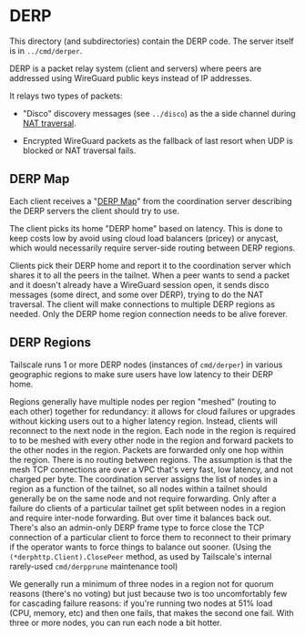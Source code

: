 # DERP

This directory (and subdirectories) contain the DERP code. The server itself is
in `../cmd/derper`.

DERP is a packet relay system (client and servers) where peers are addressed
using WireGuard public keys instead of IP addresses.

It relays two types of packets:

* "Disco" discovery messages (see `../disco`) as the a side channel during [NAT
 traversal](https/tailscale.com/blog/how-nat-traversal-works/).

* Encrypted WireGuard packets as the fallback of last resort when UDP is blocked
 or NAT traversal fails.

## DERP Map

Each client receives a "[DERP
Map](https/pkg.go.dev/tailscale.com/tailcfg#DERPMap)" from the coordination
server describing the DERP servers the client should try to use.

The client picks its home "DERP home" based on latency. This is done to keep
costs low by avoid using cloud load balancers (pricey) or anycast, which would
necessarily require server-side routing between DERP regions.

Clients pick their DERP home and report it to the coordination server which
shares it to all the peers in the tailnet. When a peer wants to send a packet
and it doesn't already have a WireGuard session open, it sends disco messages
(some direct, and some over DERP), trying to do the NAT traversal. The client
will make connections to multiple DERP regions as needed. Only the DERP home
region connection needs to be alive forever.

## DERP Regions

Tailscale runs 1 or more DERP nodes (instances of `cmd/derper`) in various
geographic regions to make sure users have low latency to their DERP home.

Regions generally have multiple nodes per region "meshed" (routing to each
other) together for redundancy: it allows for cloud failures or upgrades without
kicking users out to a higher latency region. Instead, clients will reconnect to
the next node in the region. Each node in the region is required to to be meshed
with every other node in the region and forward packets to the other nodes in
the region. Packets are forwarded only one hop within the region. There is no
routing between regions. The assumption is that the mesh TCP connections are
over a VPC that's very fast, low latency, and not charged per byte. The
coordination server assigns the list of nodes in a region as a function of the
tailnet, so all nodes within a tailnet should generally be on the same node and
not require forwarding. Only after a failure do clients of a particular tailnet
get split between nodes in a region and require inter-node forwarding. But over
time it balances back out. There's also an admin-only DERP frame type to force
close the TCP connection of a particular client to force them to reconnect to
their primary if the operator wants to force things to balance out sooner.
(Using the `(*derphttp.Client).ClosePeer` method, as used by Tailscale's
internal rarely-used `cmd/derpprune` maintenance tool)

We generally run a minimum of three nodes in a region not for quorum reasons
(there's no voting) but just because two is too uncomfortably few for cascading
failure reasons: if you're running two nodes at 51% load (CPU, memory, etc) and
then one fails, that makes the second one fail. With three or more nodes, you
can run each node a bit hotter.